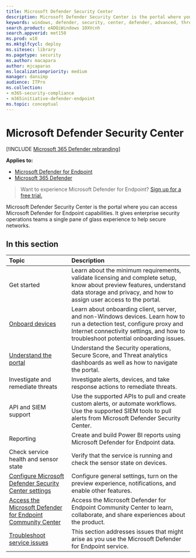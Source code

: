```yaml
---
title: Microsoft Defender Security Center
description: Microsoft Defender Security Center is the portal where you can access Microsoft Defender Advanced Threat Protection.
keywords: windows, defender, security, center, defender, advanced, threat, protection
search.product: eADQiWindows 10XVcnh
search.appverid: met150
ms.prod: w10
ms.mktglfcycl: deploy
ms.sitesec: library
ms.pagetype: security
ms.author: macapara
author: mjcaparas
ms.localizationpriority: medium
manager: dansimp
audience: ITPro
ms.collection: 
- m365-security-compliance 
- m365initiative-defender-endpoint 
ms.topic: conceptual
---
```


# Microsoft Defender Security Center

[!INCLUDE [Microsoft 365 Defender rebranding](../../includes/microsoft-defender.md)]

**Applies to:**
- [Microsoft Defender for Endpoint](https://go.microsoft.com/fwlink/p/?linkid=2146631)
- [Microsoft 365 Defender](https://go.microsoft.com/fwlink/?linkid=2118804)

> Want to experience Microsoft Defender for Endpoint? [Sign up for a free trial.](https://www.microsoft.com/microsoft-365/windows/microsoft-defender-atp?ocid=docs-wdatp-exposedapis-abovefoldlink)

Microsoft Defender Security Center is the portal where you can access Microsoft Defender for Endpoint capabilities. It gives enterprise security operations teams a single pane of glass experience to help secure networks.

## In this section

Topic | Description
:---|:---
Get started  |  Learn about the minimum requirements, validate licensing and complete setup, know about preview features, understand data storage and privacy, and how to assign user access to the portal.
[Onboard devices](onboard-configure.md) | Learn about onboarding client, server, and non-Windows devices. Learn how to run a detection test, configure proxy and Internet connectivity settings, and how to troubleshoot potential onboarding issues.
[Understand the portal](use.md) | Understand the Security operations, Secure Score, and Threat analytics dashboards as well as how to navigate the portal.
Investigate and remediate threats | Investigate alerts, devices, and take response actions to remediate threats.
API and SIEM support | Use the supported APIs to pull and create custom alerts, or automate workflows. Use the supported SIEM tools to pull alerts from Microsoft Defender Security Center.
Reporting | Create and build Power BI reports using Microsoft Defender for Endpoint data.
Check service health and sensor state | Verify that the service is running and check the sensor state on devices.
[Configure Microsoft Defender Security Center settings](preferences-setup.md) | Configure general settings, turn on the preview experience, notifications, and enable other features.
[Access the Microsoft Defender for Endpoint Community Center](community.md) | Access the Microsoft Defender for Endpoint Community Center to learn, collaborate, and share experiences about the product.
[Troubleshoot service issues](troubleshoot-mdatp.md) | This section addresses issues that might arise as you use the Microsoft Defender for Endpoint service.